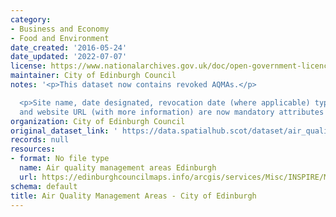 ```yaml
---
category:
- Business and Economy
- Food and Environment
date_created: '2016-05-24'
date_updated: '2022-07-07'
license: https://www.nationalarchives.gov.uk/doc/open-government-licence/version/3/
maintainer: City of Edinburgh Council
notes: '<p>This dataset now contains revoked AQMAs.</p>

  <p>Site name, date designated, revocation date (where applicable) type of pollutant
  and website URL (with more information) are now mandatory attributes for this dataset.</p>'
organization: City of Edinburgh Council
original_dataset_link: ' https://data.spatialhub.scot/dataset/air_quality_management_areas-ce'
records: null
resources:
- format: No file type
  name: Air quality management areas Edinburgh
  url: https://edinburghcouncilmaps.info/arcgis/services/Misc/INSPIRE/MapServer/WFSServer?request=GetCapabilities&service=WFS
schema: default
title: Air Quality Management Areas - City of Edinburgh
---
```

